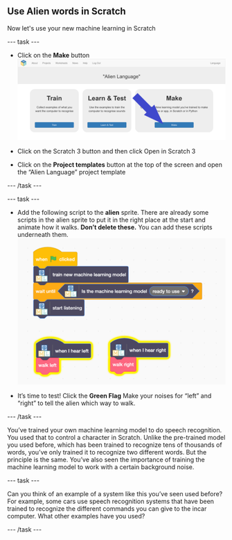 ## Use Alien words in Scratch
Now let's use your new machine learning in Scratch

--- task ---

+ Click on the **Make** button
![Arrow pointing to the make button](images/make-annotated.png)

+ Click on the Scratch 3 button and then click Open in Scratch 3

+ Click on the **Project templates** button at the top of the screen and
open the “Alien Language” project template

--- /task ---

--- task ---

+ Add the following script to the **alien** sprite. There are already some scripts in the alien sprite to put it in the right place at the start and animate how it walks. **Don’t delete these.** You can add these scripts underneath them.
![New scripts to add including new buttons to use your machine learning model](images/add-new-blocks.png)

+ It’s time to test! Click the **Green Flag** Make your noises for “left” and “right” to tell the alien which way to walk.

--- /task ---

You’ve trained your own machine learning model to do speech recognition. You used that to control a character in Scratch.
Unlike the pre-trained model you used before, which has been trained to recognize tens of thousands of words, you’ve only trained it to recognize two different words. But the principle is the same.
You’ve also seen the importance of training the machine learning model to work with a certain background noise.

--- task ---

Can you think of an example of a system like this you’ve seen used before? For example, some cars use speech recognition systems that have been trained to recognize the different commands you can give to the incar computer. What other examples have you used?

--- /task ---